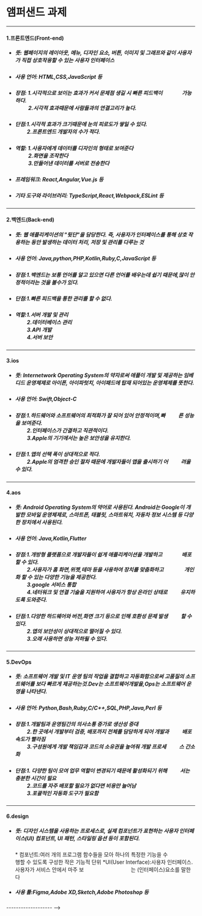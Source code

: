 # 앰퍼샌드 과제
-------------------
#### 1.프론트엔드(Front-end)
+ ##### 뜻: 웹페이지의 레이아웃, 메뉴, 디자인 요소, 버튼, 이미지 및 그래프와 같이 사용자가 직접 상호작용할 수 있는 사용자 인터페이스
+ ##### 사용 언어: HTML,CSS,JavaScript 등
+ ##### 장점: 1.시각적으로 보이는 효과가 커서 문제점 생길 시 빠른 피드백이       가능하다.<br>     2.시각적 효과때문에 사람들과의 연결고리가 높다.
+ ##### 단점:1.시각적 효과가 크기때문에 눈의 피로도가 쌓일 수 있다.<br>    2.프론트엔드 개발자의 수가 적다. 
+ ##### 역할:  1.사용자에게 데이터를 디자인의 형태로 보여준다<br>        2.화면을 조작한다<br>     3.만들어낸 데이터를 서버로 전송한다
+ ##### 프레임워크: React,Angular,Vue.js 등
+ ##### 기타 도구와 라이브러리: TypeScript,React,Webpack,ESLint 등
-------------------
#### 2.백엔드(Back-end)
+ ##### 뜻: 웹 애플리케이션의 "뒷단"을 담당한다. 즉, 사용자가 인터페이스를 통해 상호 작용하는 동안 발생하는 데이터 처리, 저장 및 관리를 다루는 것
+ ##### 사용 언어: Java,python,PHP,Kotlin,Ruby,C,JavaScript 등  
+ ##### 장점:1.백엔드는 보통 언어를 알고 있으면 다른 언어를 배우는데 쉽기 때문에,많이 안정적이라는 것을 볼수가 있다.
+ ##### 단점:1.빠른 피드백을 통한 관리를 할 수 없다.  
+ ##### 역할:1.서버 개발 및 관리<br>    2.데이터베이스 관리<br>    3.API 개발<br>    4.서버 보안
-------------------
#### 3.ios
+ ##### 뜻: Internetwork Operating System의 약자로써 애플이 개발 및 제공하는 임베디드 운영체제로 아이폰, 아이파텃치, 아이패드에 탑재 되어있는 운영체제를 뜻한다.
+ ##### 사용 언어: Swift,Object-C
+ ##### 장점:1.하드웨어와 소프트웨어의 최적화가 잘 되어 있어 안정적이며,빠    른 성능을 보여준다.<br>    2.인터페이스가 간결하고 직관적이다.<br>    3.Apple의 기기에서는 높은 보안성을 유지한다.
+ ##### 단점:1.앱의 선택 폭이 상대적으로 적다.<br>    2.Apple의 엄격한 승인 절차 때문에 개발자들이 앱을 출시하기 어    려울 수 있다.
-------------------
#### 4.aos
+ ##### 뜻: Android Operating System의 약어로 사용된다. Android는 Google이 개발한 모바일 운영체제로, 스마트폰, 태블릿, 스마트워치, 자동차 정보 시스템 등 다양한 장치에서 사용된다.
+ ##### 사용 언어: Java,Kotlin,Flutter
+ ##### 장점:1.개방형 플랫폼으로 개발자들이 쉽게 애플리케이션을 개발하고       배포할 수 있다.<br>    2.사용자가 홈 화면,위젯,테마 등을 사용하여 장치를 맞춤화하고         개인화 할 수 있는 다양한 기능을 제공한다.<br>    3.google 서비스 통합<br>    4.네터워크 및 연결 기술을 지원하여 사용자가 항상 온라인 상태로     유지하도록 도와준다.
+ ##### 단점:1.다양한 하드웨어와 버전,화면 크기 등으로 인해 호환성 문제 발생    할 수 있다.<br>    2.앱의 보안성이 상대적으로 떨어질 수 있다.<br>    3.오래 사용하면 성능 저하될 수 있다.
-------------------
#### 5.DevOps
+ ##### 뜻: 소프트웨어 개발 및 IT 운영 팀의 작업을 결합하고 자동화함으로써 고품질의 소프트웨어를 보다 빠르게 제공하는것.Dev는 소프트웨어개발을,Ops는 소프트웨어 운영을 나타낸다.
+ ##### 사용 언어: Python,Bash,Ruby,C/C++,SQL,PHP,Java,Perl 등
+ ##### 장점:1.개발팀과 운영팀간의 의사소통 증가로 생산성 증대<br>    2.한 곳에서 개발부터 검증, 배포까지 전체를 담당하게 되어 개발과     배포 속도가 빨라짐<br>    3.구성원에게 개발 책임감과 코드의 소유권을 높여줘 개발 프로세    스 간소화
+ ##### 단점:1. 다양한 팀이 모여 업무 역할이 변경되기 때문에 활성화되기 위해    서는 충분한 시간이 필요<br>    2.코드를 자주 배포할 필요가 없다면 비용만 늘어남<br>    3.포괄적인 자동화 도구가 필요함
-------------------
#### 6.design
+ ##### 뜻: 디자인 시스템을 사용하는 프로세스로, 실제 컴포넌트가 표현하는 사용자 인터페이스(UI) 컴포넌트, UI 패턴, 스타일링 옵션 등이 포함된다.
    \* 컴포넌트:여러 개의 프로그램 함수들을 모아 하나의 특정한  기능을 수        행할 수 있도록 구성한 작은 기능적 단위
    \*UI(User Interface):사용자 인터페이스.사용자가 서비스 안에서 마주 보              는 (인터페이스)요소를 말한다   
+ ##### 사용 툴:Figma,Adobe XD,Sketch,Adobe Photoshop 등
------------------- -->
